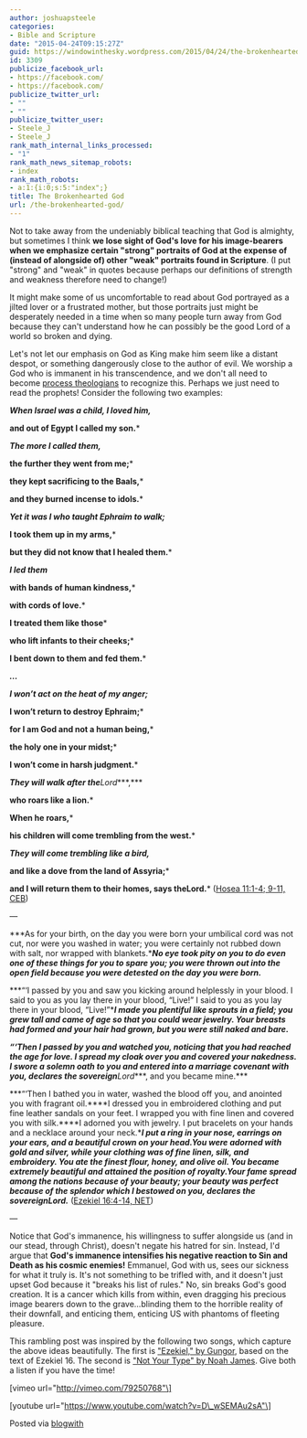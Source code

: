 ```yaml
---
author: joshuapsteele
categories:
- Bible and Scripture
date: "2015-04-24T09:15:27Z"
guid: https://windowinthesky.wordpress.com/2015/04/24/the-brokenhearted-god/
id: 3309
publicize_facebook_url:
- https://facebook.com/
- https://facebook.com/
publicize_twitter_url:
- ""
- ""
publicize_twitter_user:
- Steele_J
- Steele_J
rank_math_internal_links_processed:
- "1"
rank_math_news_sitemap_robots:
- index
rank_math_robots:
- a:1:{i:0;s:5:"index";}
title: The Brokenhearted God
url: /the-brokenhearted-god/
---
```


Not to take away from the undeniably biblical teaching that God is almighty, but sometimes I think **we lose sight of God's love for his image-bearers when we emphasize certain "strong" portraits of God at the expense of (instead of alongside of) other "weak" portraits found in Scripture**. (I put "strong" and "weak" in quotes because perhaps our definitions of strength and weakness therefore need to change!)

It might make some of us uncomfortable to read about God portrayed as a jilted lover or a frustrated mother, but those portraits just might be desperately needed in a time when so many people turn away from God because they can't understand how he can possibly be the good Lord of a world so broken and dying.

Let's not let our emphasis on God as King make him seem like a distant despot, or something dangerously close to the author of evil. We worship a God who is immanent in his transcendence, and we don't all need to become [process theologians](http://en.wikipedia.org/wiki/Process_theology) to recognize this. Perhaps we just need to read the prophets! Consider the following two examples:

***When Israel was a child, I loved him,***

**and out of Egypt I called my son.***

***The more I called them,***

**the further they went from me;***

**they kept sacrificing to the Baals,***

**and they burned incense to idols.***

***Yet it was I who taught Ephraim to walk;***

**I took them up in my arms,***

**but they did not know that I healed them.***

***I led them***

**with bands of human kindness,***

**with cords of love.***

**I treated them like those***

**who lift infants to their cheeks;***

**I bent down to them and fed them.***

***…***

***I won’t act on the heat of my anger;***

**I won’t return to destroy Ephraim;***

**for I am God and not a human being,***

**the holy one in your midst;***

**I won’t come in harsh judgment.***

***They will walk after the****Lord****,***

**who roars like a lion.***

**When he roars,***

**his children will come trembling from the west.***

***They will come trembling like a bird,***

**and like a dove from the land of Assyria;***

**and I will return them to their homes, says the****Lord****.*** ([Hosea 11:1-4; 9-11, CEB](https://www.biblegateway.com/passage/?search=Hosea+11&amp;amp;version=CEB))

—

***As for your birth, on the day you were born your umbilical cord was not cut, nor were you washed in water; you were certainly not rubbed down with salt, nor wrapped with blankets.****No eye took pity on you to do even one of these things for you to spare you; you were thrown out into the open field because you were detested on the day you were born.***

***“‘I passed by you and saw you kicking around helplessly in your blood. I said to you as you lay there in your blood, “Live!” I said to you as you lay there in your blood, “Live!”****I made you plentiful like sprouts in a field; you grew tall and came of age so that you could wear jewelry. Your breasts had formed and your hair had grown, but you were still naked and bare.***

***“‘Then I passed by you and watched you, noticing that you had reached the age for love. I spread my cloak over you and covered your nakedness. I swore a solemn oath to you and entered into a marriage covenant with you, declares the sovereign****Lord****, and you became mine.***

***“‘Then I bathed you in water, washed the blood off you, and anointed you with fragrant oil.****I dressed you in embroidered clothing and put fine leather sandals on your feet. I wrapped you with fine linen and covered you with silk.****I adorned you with jewelry. I put bracelets on your hands and a necklace around your neck.****I put a ring in your nose, earrings on your ears, and a beautiful crown on your head.****You were adorned with gold and silver, while your clothing was of fine linen, silk, and embroidery. You ate the finest flour, honey, and olive oil. You became extremely beautiful and attained the position of royalty.****Your fame spread among the nations because of your beauty; your beauty was perfect because of the splendor which I bestowed on you, declares the sovereign****Lord****.*** ([Ezekiel 16:4-14, NET](https://www.biblegateway.com/passage/?search=Ezekiel%2016&amp;amp;version=NET))

—

Notice that God's immanence, his willingness to suffer alongside us (and in our stead, through Christ), doesn't negate his hatred for sin. Instead, I'd argue that **God's immanence intensifies his negative reaction to Sin and Death as his cosmic enemies!** Emmanuel, God with us, sees our sickness for what it truly is. It's not something to be trifled with, and it doesn't just upset God because it "breaks his list of rules." No, sin breaks God's good creation. It is a cancer which kills from within, even dragging his precious image bearers down to the grave…blinding them to the horrible reality of their downfall, and enticing them, enticing US with phantoms of fleeting pleasure.

This rambling post was inspired by the following two songs, which capture the above ideas beautifully. The first is ["Ezekiel," by Gungor](http://open.spotify.com/track/4xyARNLYUCYc0HubY88IX8), based on the text of Ezekiel 16. The second is ["Not Your Type" by Noah James](http://open.spotify.com/track/78BUC2TstlFmGvI1pvNhTT). Give both a listen if you have the time!

\[vimeo url="http://vimeo.com/79250768"\]

\[youtube url="https://www.youtube.com/watch?v=D\_wSEMAu2sA"\]

Posted via [blogwith](http://blogwith.co)